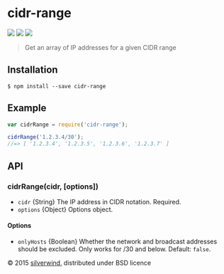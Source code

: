 # cidr-range
[![](https://img.shields.io/npm/v/cidr-range.svg?style=flat)](https://www.npmjs.org/package/cidr-range) [![](https://img.shields.io/npm/dm/cidr-range.svg)](https://www.npmjs.org/package/cidr-range) [![](https://api.travis-ci.org/silverwind/cidr-range.svg?style=flat)](https://travis-ci.org/silverwind/cidr-range)
> Get an array of IP addresses for a given CIDR range

## Installation
```
$ npm install --save cidr-range
```

## Example
```js
var cidrRange = require('cidr-range');

cidrRange('1.2.3.4/30');
//=> [ '1.2.3.4', '1.2.3.5', '1.2.3.6', '1.2.3.7' ]
```

## API
### cidrRange(cidr, [options])
- `cidr` {String} The IP address in CIDR notation. Required.
- `options` {Object} Options object.

#### Options
- `onlyHosts` {Boolean} Whether the network and broadcast addresses should be excluded. Only works for /30 and below. Default: `false`.

© 2015 [silverwind](https://github.com/silverwind), distributed under BSD licence
